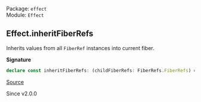 Package: `effect`<br />
Module: `Effect`<br />

## Effect.inheritFiberRefs

Inherits values from all `FiberRef` instances into current fiber.

**Signature**

```ts
declare const inheritFiberRefs: (childFiberRefs: FiberRefs.FiberRefs) => Effect<void>
```

[Source](https://github.com/Effect-TS/effect/tree/main/packages/effect/src/Effect.ts#L10378)

Since v2.0.0